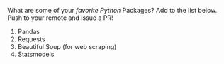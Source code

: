 
What are some of your *favorite Python* Packages?
Add to the list below. Push to your remote and issue a PR!

1. Pandas
2. Requests
3. Beautiful Soup (for web scraping)
4. Statsmodels
